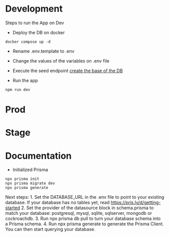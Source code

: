 # Development

Steps to run the App on Dev

* Deploy the DB on docker

```
docker compose up -d
```

* Rename .env.template to .env

* Change the values of the variables on .env file

* Execute the seed endpoint [create the base of the DB](localhost:3000/api/seed)

* Run the app
```
npm run dev
```

# Prod

# Stage


# Documentation

* Initialized Prisma 

```
npx prisma init
npx prisma migrate dev
npx prisma generate 
```

Next steps:
    1. Set the DATABASE_URL in the .env file to point to your existing database. If your database has no tables yet, read https://pris.ly/d/getting-started
    2. Set the provider of the datasource block in schema.prisma to match your database: postgresql, mysql, sqlite, sqlserver, mongodb or cockroachdb.
    3. Run npx prisma db pull to turn your database schema into a Prisma schema.
    4. Run npx prisma generate to generate the Prisma Client. You can then start querying your database.

